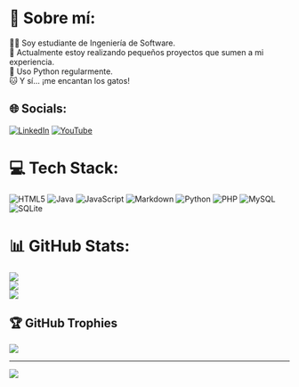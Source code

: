 # 💫 Sobre mí:
👨‍💻 Soy estudiante de Ingeniería de Software.<br>🚀 Actualmente estoy realizando pequeños proyectos que sumen a mi experiencia.<br>🐍 Uso Python regularmente.<br>🐱 Y sí… ¡me encantan los gatos!


## 🌐 Socials:
[![LinkedIn](https://img.shields.io/badge/LinkedIn-%230077B5.svg?logo=linkedin&logoColor=white)](https://www.linkedin.com/in/luis-bizarro-ortiz-a66a7432a/) [![YouTube](https://img.shields.io/badge/YouTube-%23FF0000.svg?logo=YouTube&logoColor=white)](https://www.youtube.com/@luisusmath) 

# 💻 Tech Stack:
![HTML5](https://img.shields.io/badge/html5-%23E34F26.svg?style=for-the-badge&logo=html5&logoColor=white) ![Java](https://img.shields.io/badge/java-%23ED8B00.svg?style=for-the-badge&logo=openjdk&logoColor=white) ![JavaScript](https://img.shields.io/badge/javascript-%23323330.svg?style=for-the-badge&logo=javascript&logoColor=%23F7DF1E) ![Markdown](https://img.shields.io/badge/markdown-%23000000.svg?style=for-the-badge&logo=markdown&logoColor=white) ![Python](https://img.shields.io/badge/python-3670A0?style=for-the-badge&logo=python&logoColor=ffdd54) ![PHP](https://img.shields.io/badge/php-%23777BB4.svg?style=for-the-badge&logo=php&logoColor=white) ![MySQL](https://img.shields.io/badge/mysql-4479A1.svg?style=for-the-badge&logo=mysql&logoColor=white) ![SQLite](https://img.shields.io/badge/sqlite-%2307405e.svg?style=for-the-badge&logo=sqlite&logoColor=white)
# 📊 GitHub Stats:
![](https://github-readme-stats.vercel.app/api?username=LuisibrosGD&theme=catppuccin_mocha&hide_border=false&include_all_commits=true&count_private=true)<br/>
![](https://nirzak-streak-stats.vercel.app/?user=LuisibrosGD&theme=catppuccin_mocha&hide_border=false)<br/>
![](https://github-readme-stats.vercel.app/api/top-langs/?username=LuisibrosGD&theme=catppuccin_mocha&hide_border=false&include_all_commits=true&count_private=true&layout=compact)

## 🏆 GitHub Trophies
![](https://github-profile-trophy.vercel.app/?username=LuisibrosGD&theme=radical&no-frame=false&no-bg=false&margin-w=4)

---
[![](https://visitcount.itsvg.in/api?id=LuisibrosGD&icon=0&color=13)](https://visitcount.itsvg.in)

<!-- Proudly created with GPRM ( https://gprm.itsvg.in ) -->
